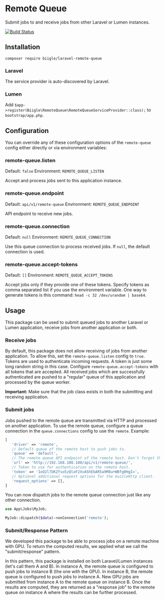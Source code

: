 # Remote Queue

Submit jobs to and receive jobs from other Laravel or Lumen instances.

[![Build Status](https://travis-ci.org/biigle/laravel-remote-queue.svg)](https://travis-ci.org/biigle/laravel-remote-queue)

## Installation

```
composer require biigle/laravel-remote-queue
```

### Laravel

The service provider is auto-discovered by Laravel.

### Lumen

Add `$app->register(Biigle\RemoteQueue\RemoteQueueServiceProvider::class);` to `bootstrap/app.php`.

## Configuration

You can override any of these configuration options of the `remote-queue` config either directly or via environment variables:

### remote-queue.listen

Default: `false`
Environment: `REMOTE_QUEUE_LISTEN`

Accept and process jobs sent to this application instance.

### remote-queue.endpoint

Default: `api/v1/remote-queue`
Environment: `REMOTE_QUEUE_ENDPOINT`

API endpoint to receive new jobs.

### remote-queue.connection

Default: `null`
Environment: `REMOTE_QUEUE_CONNECTION`

Use this queue connection to process received jobs. If `null`, the default connection is used.

### remote-queue.accept-tokens

Default: `[]`
Environment: `REMOTE_QUEUE_ACCEPT_TOKENS`

Accept jobs only if they provide one of these tokens. Specify tokens as comma separated list if you use the environment variable. One way to generate tokens is this command: `head -c 32 /dev/urandom | base64`.

## Usage

This package can be used to submit queued jobs to another Laravel or Lumen application, receive jobs from another application or both.

### Receive jobs

By default, this package does not allow receiving of jobs from another application. To allow this, set the `remote-queue.listen` config to `true`. Tokens are used to authenticate incoming requests. A token is just some long random string in this case. Configure `remote-queue.accept-tokens` with all tokens that are accepted. All received jobs which are successfully authenticated are pushed to a "regular" queue of this application and processed by the queue worker.

**Important:** Make sure that the job class exists in both the submitting and receiving application.

### Submit jobs

Jobs pushed to the remote queue are transmitted via HTTP and processed on another application. To use the remote queue, configure a queue connection in the `queue.connections` config to use the `remote`. Example:

```php
[
   'driver' => 'remote',
   // Default queue of the remote host to push jobs to.
   'queue' => 'default',
   // The remote queue API endpoint of the remote host. Don't forget the trailing slash!
   'url' => 'http://192.168.100.100/api/v1/remote-queue/',
   // Token to use for authentication on the remote host.
   'token' => 'IoO2l7UKZfso5zQloF2XvAShEbAR5a9M8u+WBfg0HgI=',
   // Optional additional request options for the GuzzleHttp client.
   'request_options' => [],
]
```

You can now dispatch jobs to the remote queue connection just like any other connection.

```php
use App\Jobs\MyJob;

MyJob::dispatch($data)->onConnection('remote');
```

### Submit/Response Pattern

We developed this package to be able to process jobs on a remote machine with GPU. To return the computed results, we applied what we call the "submit/response" pattern.

In this pattern, this package is installed on both Laravel/Lumen instances (let's call them A and B). In instance A, the remote queue is configured to push jobs to instance B (the one with the GPU). In instance B, the remote queue is configured to push jobs to instance A. New GPU jobs are submitted from instance A to the remote queue on instance B. Once the results are computed, they are returned as a "response job" to the remote queue on instance A where the results can be further processed.
